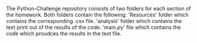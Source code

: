 The Python-Challenge repository consists of two folders for each section of the homework. Both folders contain the following: 
'Resources' folder which contains the corresponding .csv file.
'analysis' folder which contains the text print out of the results of the code.
'main.py' file which contains the code which proudces the results in the text file. 